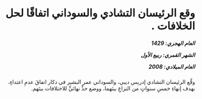 <h1 dir="rtl">وقع الرئيسان التشادي والسوداني اتفاقًا لحل الخلافات .</h1>

<h5 dir="rtl">العام الهجري:  1429

الشهر القمري: ربيع الأول

العام الميلادي: 2008</h5>

<p dir="rtl">وقَّع الرئيسان التشادي إدريس ديبي، والسوداني عمر البشير في دكار اتفاقَ عدمِ اعتداءٍ، بهدف إنهاءِ خمسِ سنواتٍ من النزاعِ بينَهما، ووضع حدٍّ نهائيٍّ للاختلافات بينَهم.</p></br>
